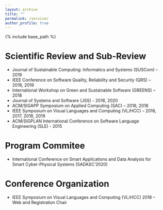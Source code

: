 ```yaml
---
layout: archive
title: ""
permalink: /service/
author_profile: true
---
```


{% include base_path %}

# Scientific Review and Sub-Review

- Journal of Sustainable Computing: Informatics and Systems (SUSCom) – 2019
- IEEE Conference on Software Quality, Reliability and Security (QRS) – 2018, 2019
- International Workshop on Green and Sustainable Software (GREENS) – 2018
- Journal of Systems and Software (JSS) - 2018, 2020
- ACM/SIGAPP Symposium on Applied Computing (SAC) – 2016, 2018
- IEEE Symposium on Visual Languages and Computing (VL/HCC) – 2016, 2017, 2018, 2019
- ACM/SIGPLAN International Conference on Software Language Engineering (SLE) - 2015


# Program Commitee

- International Conference on Smart Applications and Data Analysis for Smart Cyber-Physical Systems
(SADASC’2020)


# Conference Organization

- IEEE Symposium on Visual Languages and Computing (VL/HCC) 2018 – Web and Registration Chair